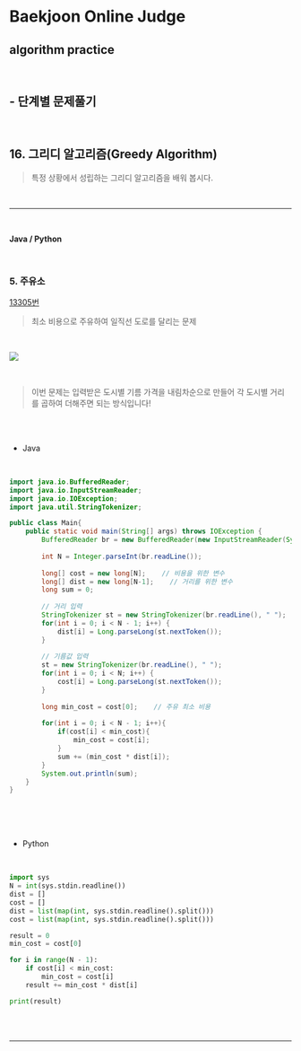 # Baekjoon Online Judge

## algorithm practice
<br>

## - 단계별 문제풀기
<br>

## 16. 그리디 알고리즘(Greedy Algorithm)

> 특정 상황에서 성립하는 그리디 알고리즘을 배워 봅시다.

<br>

---

<br>

**Java / Python**

<br>

### 5. 주유소
[13305번](https://www.acmicpc.net/problem/13305) 
> 최소 비용으로 주유하여 일직선 도로를 달리는 문제

<br>

![](https://images.velog.io/images/jini_eun/post/84b1ac63-78ca-4211-bcf0-2094eb8bd483/image.png)

<br>

> 이번 문제는 입력받은 도시별 기름 가격을 내림차순으로 만들어 각 도시별 거리를 곱하여 더해주면 되는 방식입니다!

<br><br>

- Java

<br>

```java
import java.io.BufferedReader;
import java.io.InputStreamReader;
import java.io.IOException;
import java.util.StringTokenizer;

public class Main{
	public static void main(String[] args) throws IOException {
		BufferedReader br = new BufferedReader(new InputStreamReader(System.in));
        
		int N = Integer.parseInt(br.readLine());
        
		long[] cost = new long[N];    // 비용을 위한 변수
		long[] dist = new long[N-1];    // 거리를 위한 변수
		long sum = 0;
        
		// 거리 입력 
		StringTokenizer st = new StringTokenizer(br.readLine(), " ");
		for(int i = 0; i < N - 1; i++) {
			dist[i] = Long.parseLong(st.nextToken());
		}
        
		// 기름값 입력
		st = new StringTokenizer(br.readLine(), " ");
		for(int i = 0; i < N; i++) {
			cost[i] = Long.parseLong(st.nextToken());
		}
        
		long min_cost = cost[0];    // 주유 최소 비용
        
		for(int i = 0; i < N - 1; i++){
			if(cost[i] < min_cost){
				min_cost = cost[i];
			}
			sum += (min_cost * dist[i]);
		}
		System.out.println(sum);  
	}
}
```


<br><br><br>

- Python 

<br>

```python
import sys
N = int(sys.stdin.readline())
dist = []
cost = []
dist = list(map(int, sys.stdin.readline().split()))
cost = list(map(int, sys.stdin.readline().split()))

result = 0
min_cost = cost[0]

for i in range(N - 1):
    if cost[i] < min_cost:
        min_cost = cost[i]
    result += min_cost * dist[i]

print(result)
```

<br><br>

---

<br>

